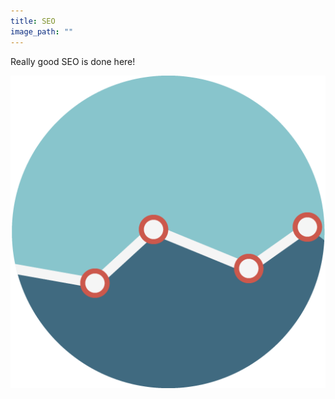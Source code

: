 ```yaml
---
title: SEO
image_path: ""
---
```


Really good SEO is done here!

![](/uploads/versions/chart-2_512px---x----516-512x---.png)